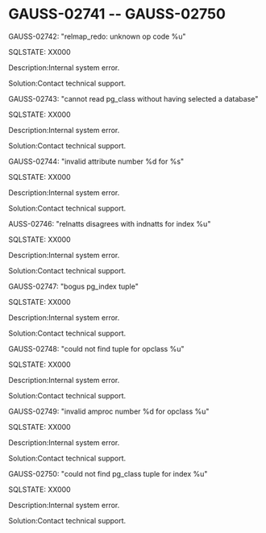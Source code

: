 # GAUSS-02741 -- GAUSS-02750<a name="EN-US_TOPIC_0302073218"></a>

GAUSS-02742: "relmap\_redo: unknown op code %u"

SQLSTATE: XX000

Description:Internal system error.

Solution:Contact technical support.

GAUSS-02743: "cannot read pg\_class without having selected a database"

SQLSTATE: XX000

Description:Internal system error.

Solution:Contact technical support.

GAUSS-02744: "invalid attribute number %d for %s"

SQLSTATE: XX000

Description:Internal system error.

Solution:Contact technical support.

AUSS-02746: "relnatts disagrees with indnatts for index %u"

SQLSTATE: XX000

Description:Internal system error.

Solution:Contact technical support.

GAUSS-02747: "bogus pg\_index tuple"

SQLSTATE: XX000

Description:Internal system error.

Solution:Contact technical support.

GAUSS-02748: "could not find tuple for opclass %u"

SQLSTATE: XX000

Description:Internal system error.

Solution:Contact technical support.

GAUSS-02749: "invalid amproc number %d for opclass %u"

SQLSTATE: XX000

Description:Internal system error.

Solution:Contact technical support.

GAUSS-02750: "could not find pg\_class tuple for index %u"

SQLSTATE: XX000

Description:Internal system error.

Solution:Contact technical support.

